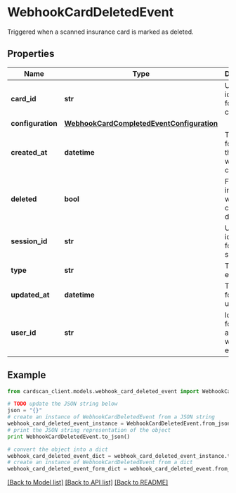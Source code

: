 # WebhookCardDeletedEvent

Triggered when a scanned insurance card is marked as deleted.

## Properties
Name | Type | Description | Notes
------------ | ------------- | ------------- | -------------
**card_id** | **str** | Unique identifier for the card. | 
**configuration** | [**WebhookCardCompletedEventConfiguration**](WebhookCardCompletedEventConfiguration.md) |  | 
**created_at** | **datetime** | Timestamp for when the card was created. | 
**deleted** | **bool** | Flag indicating whether the card is deleted. | 
**session_id** | **str** | Unique identifier for the session. | 
**type** | **str** | Type of event. | 
**updated_at** | **datetime** | Timestamp for the last update. | 
**user_id** | **str** | Identifier for the user associated with the event. | 

## Example

```python
from cardscan_client.models.webhook_card_deleted_event import WebhookCardDeletedEvent

# TODO update the JSON string below
json = "{}"
# create an instance of WebhookCardDeletedEvent from a JSON string
webhook_card_deleted_event_instance = WebhookCardDeletedEvent.from_json(json)
# print the JSON string representation of the object
print WebhookCardDeletedEvent.to_json()

# convert the object into a dict
webhook_card_deleted_event_dict = webhook_card_deleted_event_instance.to_dict()
# create an instance of WebhookCardDeletedEvent from a dict
webhook_card_deleted_event_form_dict = webhook_card_deleted_event.from_dict(webhook_card_deleted_event_dict)
```
[[Back to Model list]](../README.md#documentation-for-models) [[Back to API list]](../README.md#documentation-for-api-endpoints) [[Back to README]](../README.md)


